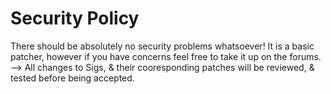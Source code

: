# Security Policy

There should be absolutely no security problems whatsoever!
It is a basic patcher, however if you have concerns feel free to take it up on the forums.
-->
All changes to Sigs, & their cooresponding patches will be reviewed, & tested before being accepted.